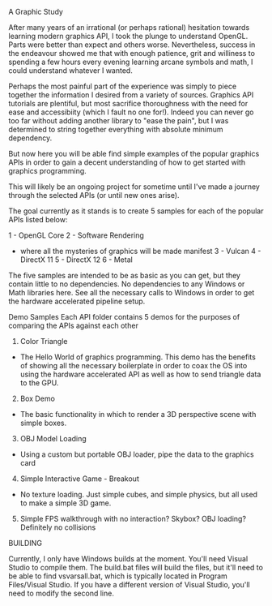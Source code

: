 A Graphic Study


After many years of an irrational (or perhaps rational) hesitation towards learning modern graphics API, 
I took the plunge to understand OpenGL. Parts were better than expect and others worse. Nevertheless, success in the endeavour showed me that with enough patience, grit and williness to spending a few hours every evening learning arcane symbols and math, I could understand whatever I wanted. 

Perhaps the most painful part of the experience was simply to piece together the information I desired from a variety of sources. Graphics API tutorials are plentiful, but most sacrifice thoroughness with the need for ease and accessibiity (which I fault no one for!). Indeed you can never go too far without adding another library to "ease the pain", but I was determined to string together everything with absolute minimum dependency. 

But now here you will be able find simple examples of the popular graphics APIs in order to gain a decent understanding of how to get started with graphics programming. 

This will likely be an ongoing project for sometime until I've made a journey through the selected APIs (or until new ones arise).  

The goal currently as it stands is to create 5 samples for each of the popular APIs listed below:

1 - OpenGL Core
2 - Software Rendering 
  - where all the mysteries of graphics will be made manifest
3 - Vulcan
4 - DirectX 11
5 - DirectX 12 
6 - Metal

The five samples are intended to be as basic as you can get, but they contain little to no dependencies. No dependencies to any Windows or Math libraries here. See all the necessary calls to Windows in order to get the hardware accelerated pipeline setup. 


Demo Samples
Each API folder contains 5 demos for the purposes of comparing the APIs against each other

1. Color Triangle
 - The Hello World of graphics programming. This demo has the benefits of showing all the necessary boilerplate in order to coax the OS into using the hardware accelerated API as well as how to send triangle data to the GPU. 

2. Box Demo
- The basic functionality in which to render a 3D perspective scene with simple boxes. 

3. OBJ Model Loading
- Using a custom but portable OBJ loader, pipe the data to the graphics card

4. Simple Interactive Game - Breakout
 - No texture loading. Just simple cubes, and simple physics, but all used to make a simple 3D game. 

5. Simple FPS walkthrough with no interaction? 
    Skybox? OBJ loading? Definitely no collisions 


BUILDING

Currently, I only have Windows builds at the moment. You'll need Visual Studio to compile them. The build.bat files will build the files, but it'll need to be able to find vsvarsall.bat, which is typically located in Program Files/Visual Studio. If you have a different version of Visual Studio, you'll need to modify the second line. 

